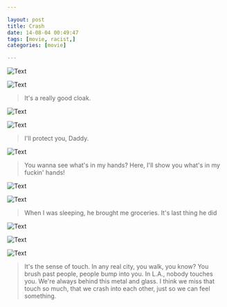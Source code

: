 ```yaml
---

layout: post
title: Crash
date: 14-08-04 00:49:47
tags: [movie, racist,]
categories: [movie]

---
```


![Text](https://dl.dropboxusercontent.com/u/24683331/blog_img/2014-08-04-crash/Crash.2004.BluRay.720p.x264.DTS-WiKi_Aug%204%2C%202014%2C%200.31.36.png) 

<!-- more -->

![Text](https://dl.dropboxusercontent.com/u/24683331/blog_img/2014-08-04-crash/Crash.2004.BluRay.720p.x264.DTS-WiKi_Aug%204%2C%202014%2C%200.33.18.png) 

> It's a really good cloak.

![Text](https://dl.dropboxusercontent.com/u/24683331/blog_img/2014-08-04-crash/Crash.2004.BluRay.720p.x264.DTS-WiKi_Aug%204%2C%202014%2C%200.35.29.png)

<!-- more -->

![Text](https://dl.dropboxusercontent.com/u/24683331/blog_img/2014-08-04-crash/Crash.2004.BluRay.720p.x264.DTS-WiKi_Aug%204%2C%202014%2C%200.38.01.png) 

> I'll protect you, Daddy. 

![Text](https://dl.dropboxusercontent.com/u/24683331/blog_img/2014-08-04-crash/Crash.2004.BluRay.720p.x264.DTS-WiKi_Aug%204%2C%202014%2C%200.38.50.png) 

> You wanna see what's in my hands? Here, I'll show you what's in my fuckin' hands!

![Text](https://dl.dropboxusercontent.com/u/24683331/blog_img/2014-08-04-crash/Crash.2004.BluRay.720p.x264.DTS-WiKi_Aug%204%2C%202014%2C%200.39.17.png)

<!-- more -->
 
![Text](https://dl.dropboxusercontent.com/u/24683331/blog_img/2014-08-04-crash/Crash.2004.BluRay.720p.x264.DTS-WiKi_Aug%204%2C%202014%2C%200.39.33.png) 

> When I was sleeping, he brought me groceries. It's last thing he did

![Text](https://dl.dropboxusercontent.com/u/24683331/blog_img/2014-08-04-crash/Crash.2004.BluRay.720p.x264.DTS-WiKi_Aug%204%2C%202014%2C%200.42.52.png)

<!-- more -->

![Text](https://dl.dropboxusercontent.com/u/24683331/blog_img/2014-08-04-crash/Crash.2004.BluRay.720p.x264.DTS-WiKi_Aug%204%2C%202014%2C%200.43.46.png) 

<!-- more -->

![Text](https://dl.dropboxusercontent.com/u/24683331/blog_img/2014-08-04-crash/Crash.2004.BluRay.720p.x264.DTS-WiKi_Aug%204%2C%202014%2C%200.41.00.png) 

> It's the sense of touch. In any real city, you walk, you know? You brush past people, people bump into you. In L.A., nobody touches you. We're always behind this metal and glass. I think we miss that touch so much, that we crash into each other, just so we can feel something.